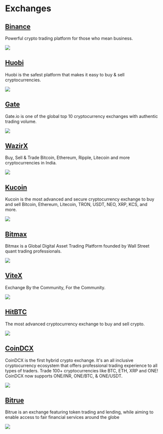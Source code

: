 # Exchanges

## [Binance](https://www.binance.com/en)

Powerful crypto trading platform for those who mean business.

![](<../../../.gitbook/assets/binance harmony twitter.PNG>)

## [Huobi](https://www.huobi.com/en-us/)

Huobi is the safest platform that makes it easy to buy & sell cryptocurrencies.

![](<../../../.gitbook/assets/huobi exchange.PNG>)

## [Gate](https://www.gate.io/)

Gate.io is one of the global top 10 cryptocurrency exchanges with authentic trading volume.

![](<../../../.gitbook/assets/gate twitter.PNG>)

## [WazirX](https://wazirx.com/)

Buy, Sell & Trade Bitcoin, Ethereum, Ripple, Litecoin and more cryptocurrencies in India.

![](<../../../.gitbook/assets/wazirx twitter.PNG>)

## [Kucoin](https://www.kucoin.com/)

Kucoin is the most advanced and secure cryptocurrency exchange to buy and sell Bitcoin, Ethereum, Litecoin, TRON, USDT, NEO, XRP, KCS, and more.

![](<../../../.gitbook/assets/kucoin twitter.PNG>)

## [Bitmax](https://bitmax.io/)

Bitmax is a Global Digital Asset Trading Platform founded by Wall Street quant trading professionals.

![](<../../../.gitbook/assets/bitmax exchange.PNG>)

## [ViteX](https://vitex.net/)

Exchange By the Community, For the Community.

![](<../../../.gitbook/assets/vitex-harmony-announcement (1) (1) (1) (1) (1) (1) (1) (1) (1).png>)

## [HitBTC](https://hitbtc.com/)

The most advanced cryptocurrency exchange to buy and sell crypto.

![](<../../../.gitbook/assets/hitbtc exchange.PNG>)

## ****[**CoinDCX**](https://coindcx.com/)****

CoinDCX is the first hybrid crypto exchange. It's an all inclusive cryptocurrency ecosystem that offers professional trading experience to all types of traders. Trade 100+ cryptocurrencies like BTC, ETH, XRP and ONE! CoinDCX now supports ONE/INR, ONE/BTC, & ONE/USDT.&#x20;

![](<../../../.gitbook/assets/image (225).png>)

## [Bitrue](https://www.bitrue.com/)

Bitrue is an exchange featuring token trading and lending, while aiming to enable access to fair financial services around the globe

![](<../../../.gitbook/assets/image (88) (2).png>)

